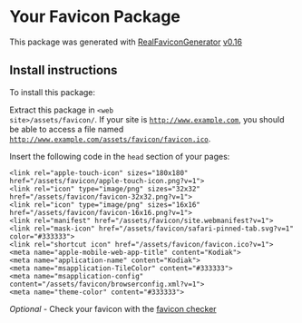 # Your Favicon Package

This package was generated with [RealFaviconGenerator](https://realfavicongenerator.net/) [v0.16](https://realfavicongenerator.net/change_log#v0.16)

## Install instructions

To install this package:

Extract this package in <code>&lt;web site&gt;/assets/favicon/</code>. If your site is <code>http://www.example.com</code>, you should be able to access a file named <code>http://www.example.com/assets/favicon/favicon.ico</code>.

Insert the following code in the `head` section of your pages:

    <link rel="apple-touch-icon" sizes="180x180" href="/assets/favicon/apple-touch-icon.png?v=1">
    <link rel="icon" type="image/png" sizes="32x32" href="/assets/favicon/favicon-32x32.png?v=1">
    <link rel="icon" type="image/png" sizes="16x16" href="/assets/favicon/favicon-16x16.png?v=1">
    <link rel="manifest" href="/assets/favicon/site.webmanifest?v=1">
    <link rel="mask-icon" href="/assets/favicon/safari-pinned-tab.svg?v=1" color="#333333">
    <link rel="shortcut icon" href="/assets/favicon/favicon.ico?v=1">
    <meta name="apple-mobile-web-app-title" content="Kodiak">
    <meta name="application-name" content="Kodiak">
    <meta name="msapplication-TileColor" content="#333333">
    <meta name="msapplication-config" content="/assets/favicon/browserconfig.xml?v=1">
    <meta name="theme-color" content="#333333">

*Optional* - Check your favicon with the [favicon checker](https://realfavicongenerator.net/favicon_checker)
